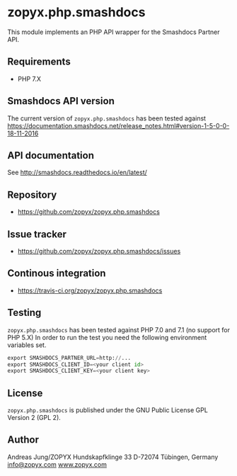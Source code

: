 zopyx.php.smashdocs
===================

This module implements an PHP API wrapper for the Smashdocs Partner API.


Requirements
------------

* PHP 7.X

Smashdocs API version
---------------------

The current version of ``zopyx.php.smashdocs`` has been tested against
https://documentation.smashdocs.net/release_notes.html#version-1-5-0-0-18-11-2016

API documentation
-----------------

See http://smashdocs.readthedocs.io/en/latest/

Repository
----------

* https://github.com/zopyx/zopyx.php.smashdocs

Issue tracker
-------------

* https://github.com/zopyx/zopyx.php.smashdocs/issues

Continous integration
---------------------

* https://travis-ci.org/zopyx/zopyx.php.smashdocs


Testing
-------

`zopyx.php.smashdocs` has been tested against PHP 7.0 and 7.1 (no support for PHP 5.X)
In order to run the test you need the following environment variables set.

```python
export SMASHDOCS_PARTNER_URL=http://...
export SMASHDOCS_CLIENT_ID=<your client id>
export SMASHDOCS_CLIENT_KEY=<your client key>
```

License
-------

``zopyx.php.smashdocs`` is published under the GNU Public License GPL Version 2 (GPL 2).


Author
------
Andreas Jung/ZOPYX
Hundskapfklinge 33
D-72074 Tübingen, Germany
info@zopyx.com
www.zopyx.com


